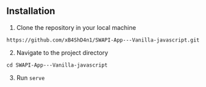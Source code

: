 ## Installation
1. Clone the repository in your local machine
```
https://github.com/xB4ShD4n1/SWAPI-App---Vanilla-javascript.git
```
2. Navigate to the project directory
```
cd SWAPI-App---Vanilla-javascript
```
3. Run ```serve```
